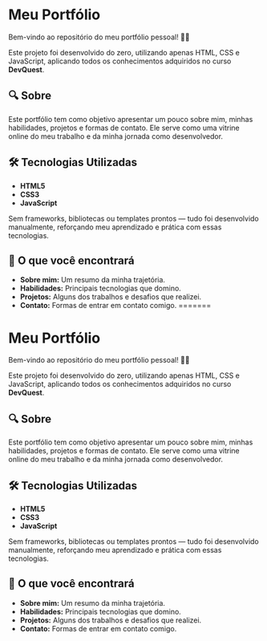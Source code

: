 # Meu Portfólio

Bem-vindo ao repositório do meu portfólio pessoal! 🎨🚀

Este projeto foi desenvolvido do zero, utilizando apenas HTML, CSS e JavaScript, aplicando todos os conhecimentos adquiridos no curso **DevQuest**.

## 🔍 Sobre

Este portfólio tem como objetivo apresentar um pouco sobre mim, minhas habilidades, projetos e formas de contato. Ele serve como uma vitrine online do meu trabalho e da minha jornada como desenvolvedor.

## 🛠️ Tecnologias Utilizadas

- **HTML5**  
- **CSS3**  
- **JavaScript**  

Sem frameworks, bibliotecas ou templates prontos — tudo foi desenvolvido manualmente, reforçando meu aprendizado e prática com essas tecnologias.

## 📂 O que você encontrará

- **Sobre mim:** Um resumo da minha trajetória.
- **Habilidades:** Principais tecnologias que domino.
- **Projetos:** Alguns dos trabalhos e desafios que realizei.
- **Contato:** Formas de entrar em contato comigo.
=======
# Meu Portfólio

Bem-vindo ao repositório do meu portfólio pessoal! 🎨🚀

Este projeto foi desenvolvido do zero, utilizando apenas HTML, CSS e JavaScript, aplicando todos os conhecimentos adquiridos no curso **DevQuest**.

## 🔍 Sobre

Este portfólio tem como objetivo apresentar um pouco sobre mim, minhas habilidades, projetos e formas de contato. Ele serve como uma vitrine online do meu trabalho e da minha jornada como desenvolvedor.

## 🛠️ Tecnologias Utilizadas

- **HTML5**  
- **CSS3**  
- **JavaScript**  

Sem frameworks, bibliotecas ou templates prontos — tudo foi desenvolvido manualmente, reforçando meu aprendizado e prática com essas tecnologias.

## 📂 O que você encontrará

- **Sobre mim:** Um resumo da minha trajetória.
- **Habilidades:** Principais tecnologias que domino.
- **Projetos:** Alguns dos trabalhos e desafios que realizei.
- **Contato:** Formas de entrar em contato comigo.
